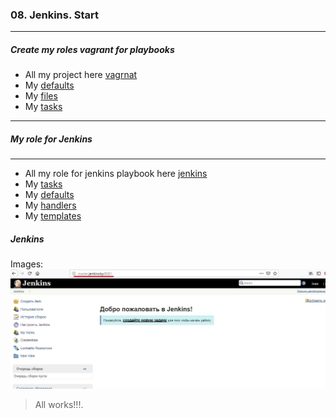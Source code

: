 ### 08. Jenkins. Start
-----------------
##### Create my roles vagrant for playbooks
- All my project here [vagrnat](https://github.com/ifanui/sa.it-academy.by/tree/m-sa2-06-19/Ivan_Evseichik/08.Jenkins.Start/vagrant)
- My [defaults](https://github.com/ifanui/sa.it-academy.by/tree/m-sa2-06-19/Ivan_Evseichik/08.Jenkins.Start/vagrant/defaults)
- My [files](https://github.com/ifanui/sa.it-academy.by/tree/m-sa2-06-19/Ivan_Evseichik/08.Jenkins.Start/vagrant/files)
- My [tasks](https://github.com/ifanui/sa.it-academy.by/tree/m-sa2-06-19/Ivan_Evseichik/08.Jenkins.Start/vagrant/tasks)
-------------------
##### My role for Jenkins
-----------
- All my role for jenkins playbook here [jenkins](https://github.com/ifanui/sa.it-academy.by/tree/m-sa2-06-19/Ivan_Evseichik/08.Jenkins.Start/jenkins)
- My [tasks](https://github.com/ifanui/sa.it-academy.by/tree/m-sa2-06-19/Ivan_Evseichik/08.Jenkins.Start/jenkins/tasks)
- My [defaults](https://github.com/ifanui/sa.it-academy.by/tree/m-sa2-06-19/Ivan_Evseichik/08.Jenkins.Start/jenkins/defaults)
- My [handlers](https://github.com/ifanui/sa.it-academy.by/tree/m-sa2-06-19/Ivan_Evseichik/08.Jenkins.Start/jenkins/handlers)
- My [templates](https://github.com/ifanui/sa.it-academy.by/tree/m-sa2-06-19/Ivan_Evseichik/08.Jenkins.Start/jenkins/templates)
##### Jenkins
Images:
![](https://github.com/ifanui/sa.it-academy.by/blob/m-sa2-06-19/Ivan_Evseichik/08.Jenkins.Start/images/jenkins.jpg)
> All works!!!.
